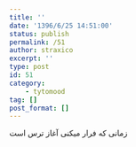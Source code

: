 ```yaml
---
title: ''
date: '1396/6/25 14:51:00'
status: publish
permalink: /51
author: straxico
excerpt: ''
type: post
id: 51
category:
    - tytomood
tag: []
post_format: []
---
```

<div>زمانی که فرار میکنی آغاز ترس است</div>